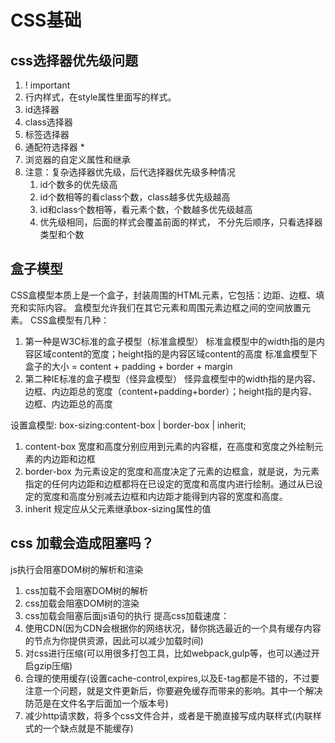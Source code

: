 # CSS基础
## css选择器优先级问题
1. ! important
2. 行内样式，在style属性里面写的样式。
3. id选择器
4. class选择器
5. 标签选择器
6. 通配符选择器 *
7. 浏览器的自定义属性和继承
8. 注意：复杂选择器优先级，后代选择器优先级多种情况
   1. id个数多的优先级高
   2. id个数相等的看class个数，class越多优先级越高
   3. id和class个数相等，看元素个数，个数越多优先级越高
   4. 优先级相同，后面的样式会覆盖前面的样式， 不分先后顺序，只看选择器类型和个数

## 盒子模型
CSS盒模型本质上是一个盒子，封装周围的HTML元素，它包括：边距、边框、填充和实际内容。
盒模型允许我们在其它元素和周围元素边框之间的空间放置元素。
CSS盒模型有几种：
1. 第一种是W3C标准的盒子模型（标准盒模型）
   标准盒模型中的width指的是内容区域content的宽度；height指的是内容区域content的高度
   标准盒模型下盒子的大小 = content + padding + border + margin
2. 第二种IE标准的盒子模型（怪异盒模型）
   怪异盒模型中的width指的是内容、边框、内边距总的宽度（content+padding+border）；height指的是内容、边框、内边距总的高度

设置盒模型: box-sizing:content-box | border-box | inherit;

1. content-box
   宽度和高度分别应用到元素的内容框，在高度和宽度之外绘制元素的内边距和边框
2. border-box
   为元素设定的宽度和高度决定了元素的边框盒，就是说，为元素指定的任何内边距和边框都将在已设定的宽度和高度内进行绘制。通过从已设定的宽度和高度分别减去边框和内边距才能得到内容的宽度和高度。
3. inherit
   规定应从父元素继承box-sizing属性的值
## css 加载会造成阻塞吗？
js执行会阻塞DOM树的解析和渲染
1. css加载不会阻塞DOM树的解析
2. css加载会阻塞DOM树的渲染
3. css加载会阻塞后面js语句的执行
提高css加载速度：
1. 使用CDN(因为CDN会根据你的网络状况，替你挑选最近的一个具有缓存内容的节点为你提供资源，因此可以减少加载时间)
2. 对css进行压缩(可以用很多打包工具，比如webpack,gulp等，也可以通过开启gzip压缩)
3. 合理的使用缓存(设置cache-control,expires,以及E-tag都是不错的，不过要注意一个问题，就是文件更新后，你要避免缓存而带来的影响。其中一个解决防范是在文件名字后面加一个版本号)
4. 减少http请求数，将多个css文件合并，或者是干脆直接写成内联样式(内联样式的一个缺点就是不能缓存)